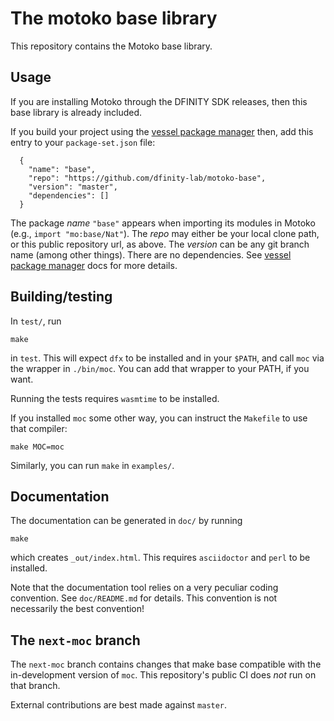 The motoko base library
=======================

This repository contains the Motoko base library.

Usage
-----

If you are installing Motoko through the DFINITY SDK releases, then this base
library is already included.

If you build your project using the [vessel package manager] then, add this entry to your `package-set.json` file:

```
  {
    "name": "base",
    "repo": "https://github.com/dfinity-lab/motoko-base",
    "version": "master",
    "dependencies": []
  }
```

The package _name_ `"base"` appears when importing its modules in Motoko (e.g., `import "mo:base/Nat"`).  The _repo_ may either be your local clone path, or this public repository url, as above.  The _version_ can be any git branch name (among other things).  There are no dependencies.  See [vessel package manager] docs for more details.

[vessel package manager]: https://github.com/kritzcreek/vessel

Building/testing
----------------

In `test/`, run

    make

in `test`. This will expect `dfx` to be installed and in your `$PATH`, and call
`moc` via the wrapper in `./bin/moc`. You can add that wrapper to your PATH, if
you want.

Running the tests requires `wasmtime` to be installed.

If you installed `moc` some other way, you can instruct the `Makefile` to use
that compiler:

    make MOC=moc

Similarly, you can run `make` in `examples/`.

Documentation
-------------

The documentation can be generated in `doc/` by running

    make

which creates `_out/index.html`. This requires `asciidoctor` and `perl` to be
installed.

Note that the documentation tool relies on a very peculiar coding convention.
See `doc/README.md` for details. This convention is not necessarily the best
convention!

The `next-moc` branch
---------------------

The `next-moc` branch contains changes that make base compatible with the
in-development version of `moc`. This repository's public CI does _not_ run
on that branch.

External contributions are best made against `master`.

